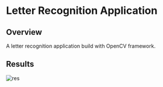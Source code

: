 # Letter Recognition Application

## Overview
A letter recognition application build with OpenCV framework.

## Results

![res](result2.jpeg)
